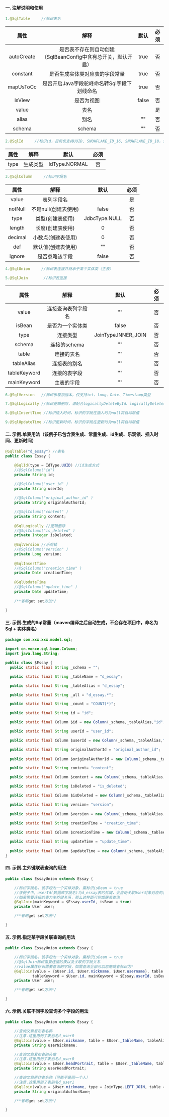 #### 一. 注解说明和使用
```java
1.@SqlTable     //标识表名
```
属性  | 解释  | 默认 | 必须
 :----: | :-----: | :-----: | :------:  
 autoCreate  | 是否表不存在则自动创建（SqlBeanConfig中含有总开关，默认开启） | true | 否
 constant  | 是否生成实体类对应表的字段常量 | true | 否
 mapUsToCc  | 是否开启Java字段驼峰命名转Sql字段下划线命名 | true | 否
 isView  | 是否为视图 | false | 否
 value  | 表名 |  | 是
 alias  | 别名 | "" | 否
 schema  | schema | "" | 否

```java
2.@SqlId     //标识id，目前仅支持UUID, SNOWFLAKE_ID_16, SNOWFLAKE_ID_18，请查看IdType枚举类
```

属性  | 解释  | 默认 | 必须
 :----: | :-----: | :-----: | :------: 
 type  | 生成类型 | IdType.NORMAL | 否

```java
3.@SqlColumn     //标识字段名
```

属性  | 解释  | 默认 | 必须
 :----: | :-----: | :-----: | :------: 
 value  | 表列字段名 |  | 是
 notNull  | 不是null(创建表使用) | false | 否
 type  | 类型(创建表使用) | JdbcType.NULL | 否
 length  | 长度(创建表使用) | 0 | 否
 decimal  | 小数点(创建表使用) | 0 | 否
 def  | 默认值(创建表使用) | "" | 否
 ignore  | 是否忽略该字段 | false | 否

```java
4.@SqlUnion     //标识表连接并继承于某个实体类（主表）
```

```java
5.@SqlJoin       //标识表连接
```

属性  | 解释  | 默认 | 必须
 :----: | :-----: | :-----: | :------: 
 value  | 连接查询表列字段名 | "" | 否
 isBean  | 是否为一个实体类 | false | 否
 type  | 连接类型 | JoinType.INNER_JOIN |否
 schema | 连接的schema | "" |否
 table | 连接的表名 | "" |否
 tableAlias | 连接表的别名 | "" |否
 tableKeyword | 连接的表字段 | "" |否
 mainKeyword | 主表的字段 | "" |否


```java
6.@SqlVersion   //标识乐观锁版本，仅支持int、long、Date、Timestamp类型
```

```java
7.@SqlLogically //标识逻辑删除，请配合logicallyDeleteById、logicallyDeleteByCondition这两个方法使用，请查看内置Delete文档
```

```java
8.@SqlInsertTime //标识插入时间，标识的字段在插入时为null将自动赋值
```

```java
9.@SqlUpdateTime //标识更新时间，标识的字段在更新时为null将自动赋值
```

#### 二. 示例.单表用法（该例子已包含表生成、常量生成、id生成、乐观锁、插入时间、更新时间）
```java
@SqlTable("d_essay") //表名
public class Essay {

	@SqlId(type = IdType.UUID) //id生成方式
	//@SqlColumn("id")
	private String id;

	//@SqlColumn("user_id" )
	private String userId;
	
	//@SqlColumn("original_author_id" )
	private String originalAuthorId;

	//@SqlColumn("content" )
	private String content;
	
	@SqlLogically //逻辑删除
	//@SqlColumn("is_deleted" )
	private Integer isDeleted;
	
	@SqlVersion //乐观锁
	//@SqlColumn("version" )
	private Long version;
	
	@SqlInsertTime
	//@SqlColumn("creation_time" )
	private Date creationTime;
	
	@SqlUpdateTime
	//@SqlColumn("update_time" )
	private Date updateTime;
	
	/**省略get set方法*/
	
}
```

#### 三. 示例.生成的Sql常量（maven编译之后自动生成，不会存在项目中，命名为Sql + 实体类名）
```java
package com.xxx.xxx.model.sql;

import cn.vonce.sql.bean.Column;
import java.lang.String;

public class $Essay {
  public static final String _schema = "";

  public static final String _tableName = "d_essay";

  public static final String _tableAlias = "d_essay";

  public static final String _all = "d_essay.*";

  public static final String _count = "COUNT(*)";

  public static final String id = "id";

  public static final Column $id = new Column(_schema,_tableAlias,"id","");

  public static final String userId = "user_id";

  public static final Column $userId = new Column(_schema,_tableAlias,"user_id","");

  public static final String originalAuthorId = "original_author_id";
  
  public static final Column $originalAuthorId = new Column(_schema,_tableAlias,"original_author_id","");

  public static final String content= "content";

  public static final Column $content = new Column(_schema,_tableAlias,"content","");

  public static final String isDeleted = "is_deleted";

  public static final Column $isDeleted = new Column(_schema,_tableAlias,"is_deleted","");

  public static final String version= "version";
  
  public static final Column $version = new Column(_schema,_tableAlias,"version","");

  public static final String creationTime = "creation_time";
  
  public static final Column $creationTime = new Column(_schema,_tableAlias,"creation_time","");

  public static final String updateTime = "update_time";
  
  public static final Column $updateTime = new Column(_schema,_tableAlias,"update_time","");
}
```
#### 四. 示例.主外键联表查询的用法
```java
public class EssayUnion extends Essay {

	//标识字段名，该字段为一个实体对象，需标识isBean = true
	//该例子中，userId(数据库字段名)为d_essay表的外键，会自动关联User对象对应的表id
	//如果需要连接的表为主外键关系，那么这样即可完成联表查询
	@SqlJoin(mainKeyword = $Essay.userId, isBean = true)
	private User user;

	/**省略get set方法*/

}
```
#### 五. 示例.指定某字段关联查询的用法
```java
public class EssayUnion extends Essay {

	//标识字段名，该字段为一个实体对象，需标识isBean = true
	//@SqlJoin标识需要连接的表以及关联的字段关系
	//value属性标识需要查询的字段，如需查询全部可以忽略或者标识为*
	@SqlJoin(value = {$User.id, $User.nickname, $User.username}, table = $User._tableName ,
            tableKeyword = $User.id, mainKeyword = $Essay.userId, isBean = true)
	private User user;

	/**省略get set方法*/

}
```
#### 六. 示例.关联不同字段查询多个字段的用法
```java
public class EssayUnion extends Essay {

	//查询文章发布者名称
	//注意.这里用到了表别名d_user0
	@SqlJoin(value = $User.nickname, table = $User._tableName, tableAlias = "user0", tableKeyword = $User.id, mainKeyword = $Essay.userId)
	private String userNickname;

	//查询文章发布者的头像
	//注意.这里用到了表别名d_user0
	@SqlJoin(value = $User.headPortrait, table = $User._tableName, tableAlias = "user0", tableKeyword = $User.id, mainKeyword = $Essay.userId)
	private String userHeadPortrait;

	//查询文章原作者名称（可能不是同一个人）
	//注意.这里用到了表别名d_user1
	@SqlJoin(value = $User.nickname, type = JoinType.LEFT_JOIN, table = $User._tableName, tableAlias = "user1", tableKeyword = $User.id, mainKeyword = $Essay.originalAuthorId)
	private String originalAuthorName;

	/**省略get set方法*/

}
```

